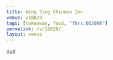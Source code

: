 ```yaml
---
title: Wing Sing Chinese Inn
venue: v18829
tags: [takeaway, food, "fhrs:662098"]
permalink: /v/18829/
layout: venue
---
```

null